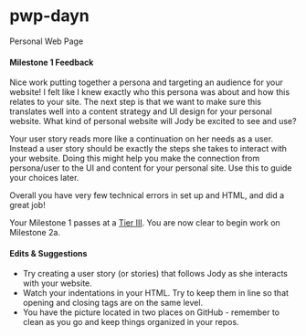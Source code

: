 # pwp-dayn
Personal Web Page 

#### Milestone 1 Feedback
Nice work putting together a persona and targeting an audience for your website! I felt like I knew exactly who this persona was about and how this relates to your site. The next step is that we want to make sure this translates well into a content strategy and UI design for your personal website. What kind of personal website will Jody be excited to see and use?

Your user story reads more like a continuation on her needs as a user. Instead a user story should be exactly the steps she takes to interact with your website. Doing this might help you make the connection from persona/user to the UI and content for your personal site. Use this to guide your choices later.

Overall you have very few technical errors in set up and HTML, and did a great job!

Your Milestone 1 passes at a [Tier III](https://bootcamp-coders.cnm.edu/projects/personal/rubric/). You are now clear to begin work on Milestone 2a.

#### Edits & Suggestions
* Try creating a user story (or stories) that follows Jody as she interacts with your website.
* Watch your indentations in your HTML. Try to keep them in line so that opening and closing tags are on the same level.
* You have the picture located in two places on GitHub - remember to clean as you go and keep things organized in your repos. 
